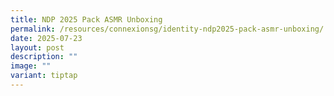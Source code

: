 ```yaml
---
title: NDP 2025 Pack ASMR Unboxing
permalink: /resources/connexionsg/identity-ndp2025-pack-asmr-unboxing/
date: 2025-07-23
layout: post
description: ""
image: ""
variant: tiptap
---
```

